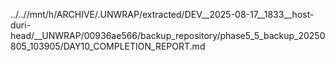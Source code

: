 ../..//mnt/h/ARCHIVE/.UNWRAP/extracted/DEV__2025-08-17__1833__host-duri-head/__UNWRAP/00936ae566/backup_repository/phase5_5_backup_20250805_103905/DAY10_COMPLETION_REPORT.md